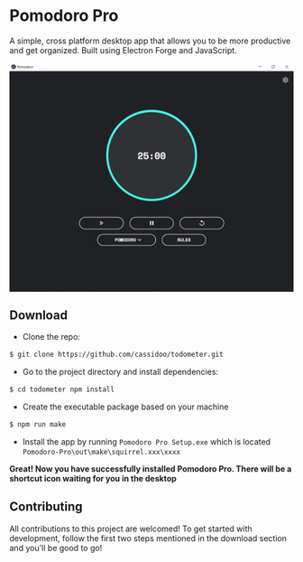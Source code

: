 # Pomodoro Pro

A simple, cross platform desktop app that allows you to be more productive and get organized. Built using Electron Forge and JavaScript.

<p align="center">
<img src="./readme pomodoro pro screenshot.png" alt="pomodoro screenshot" width="700" align="center">
</p>

## Download

- Clone the repo:

```bash
$ git clone https://github.com/cassidoo/todometer.git
```

- Go to the project directory and install dependencies:

```bash
$ cd todometer npm install
```

- Create the executable package based on your machine

```bash
$ npm run make
```

- Install the app by running `Pomodoro Pro Setup.exe` which is located `Pomodoro-Pro\out\make\squirrel.xxx\xxxx`

**Great! Now you have successfully installed Pomodoro Pro. There will be a shortcut icon waiting for you in the desktop**

## Contributing

All contributions to this project are welcomed! To get started with development, follow the first two steps mentioned in the download section and you'll be good to go!
